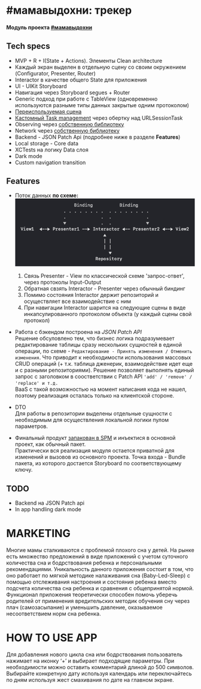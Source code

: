 # #мамавыдохни: трекер
#### Модуль проекта [#мамавыдохни](https://github.com/4440449/Mom_Exhale)


## Tech specs
- MVP + R + I(State + Actions). Элементы Clean architecture
- Каждый экран выделен в отдельную сцену со своим окружением (Configurator, Presenter, Router)
- Interactor в качестве общего State для приложения
- UI - UIKit Storyboard
- Навигация через Storyboard segues + Router
- Generic подход при работе с TableView (одновременно используются разныме типы данных закрытые одним протоколом)
- [Переиспользуемая сцена](https://github.com/4440449/BabyTrackerWW/blob/master/BabyTrackerWW/PresentationLayer/Scenes/Picker/ViewModel/PickerSceneViewModel_BTWW.swift)
- [Кастомный Task management](https://github.com/4440449/BabyTrackerWW/blob/master/BabyTrackerWW/PresentationLayer/Interactor/RepositoryTask.swift) через обертку над URLSessionTask
- Observing через [собственную библиотеку](https://github.com/4440449/MommysEye)
- Network через [собственную библиотеку](https://github.com/4440449/BabyNet)
- Backend - JSON Patch Api (подробнее ниже в разделе **Features**)
- Local storage - Core data
- XCTests на логику Data слоя
- Dark mode
- Custom navigation transition


## Features  
* Поток данных **по схеме:**  
![Alt text](README_ASSETS/DataFlow.png "Data flow")              
    1. Cвязь Presenter - View по классической схеме 'запрос-ответ', через протоколы Input-Output
    2. Обратная свзять Interactor - Presenter через обычный биндинг
    3. Помимо состояния Interactor держит репозиторий и осуществляет все взаимодействие с ним
    4. При навигации Interactor шарится на следующие сцены в виде инкапсулированного протоколом объекта (у каждый сцены свой протокол)
               
* Работа с бэкендом построена на *JSON Patch API*  
Решение обсуловлено тем, что бизнес логика подразумевает редактирование таблицы сразу нескольких сущностей в единой операции, по схеме - `Редактирование - Принять изменения / Отменить изменения`. Что приводит к необходимости использования массовых CRUD операций (+ т.к. таблица дженерик, взаимодействие идет еще и с разными репозиториями). Решение позволяет выполнять единый запрос с заголовком в соостветствии с Patch API `'add' / 'remove' / 'replace' и т.д.`  
BaaS с такой возможностью на момент написания кода не нашел, поэтому реализация осталась только на клиентской стороне.
            
* DTO  
Для работы в репозитории выделены отдельные сущности с необходимым для осуществления локальной логики пулом параметров.
        
* Финальный продукт [запакован в SPM](https://github.com/4440449/BabyTrackerModule) и инъектися в основной проект, как обычный пакет.  
Практически вся реализация модуля остается приватной для изменений и вызовов из основного проекта. Точка входа - Bundle пакета, из которого достается Storyboard по соответствующему ключу. 
    
        
## TODO 
- Backend на JSON Patch api   
- In app handling dark mode



# MARKETING 
Многие мамы сталкиваются с проблемой плохого сна у детей. На рынке есть множество предложений в виде приложений с учетом суточного количества сна и бодрствования ребенка и персональными рекомендациями. Уникальность данного приложения состоит в том, что оно работает по мягкой методике налаживания сна (Baby-Led-Sleep)  с помощью отслеживания настроения и состояния ребенка вместо подсчета количества сна ребенка и сравнения с общепринятой нормой. Функционал приложения теоретически способен помочь уберечь родителей от применения вредительских методик обучения сну через плач (самозасыпание) и уменьшить давление, оказываемое несоответствием норм сна ребенка.


# HOW TO USE APP
Для добавления нового цикла сна или бодрствования пользователь нажимает на иконку ‘+’ и выбирает подходящие параметры. При необходимости можно оставить комментарий длиной до 500 символов. Выбирайте конкретную дату используя календарь или переключайтесь по дням используя жест смахивания по дате на главном экране.
    

